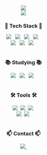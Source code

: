 <div align="center">
  <img src="https://capsule-render.vercel.app/api?type=waving&color=gradient&height=300&section=header&text=Welcome%20to-nl-Woonho's%20Github&fontSize=60&fontAlignY=20">
</div>

<div align="center">
  <img src="https://github-readme-stats.vercel.app/api?username=98Woonho&theme=tokyonight" />
</div>

<h3 align="center">🔧 Tech Stack 🔧</h3>
<div align="center">
  <img src="https://img.shields.io/badge/Java-007396?style=for-the-badge&logo=Java&logoColor=white" /> &nbsp
  <img src="https://img.shields.io/badge/HTML5-E34F26?style=for-the-badge&logo=HTML5&logoColor=white" /> &nbsp
  <img src="https://img.shields.io/badge/css3-%231572B6.svg?style=for-the-badge&logo=css&logoColor=white" /> &nbsp
  <img src="https://img.shields.io/badge/Bootstrap-7952B3?style=for-the-badge&logo=bootstrap&logoColor=white" /> &nbsp
  <br>
  <img src="https://img.shields.io/badge/javascript-%23323330.svg?style=for-the-badge&logo=javascript&logoColor=%23F7DF1E" /> &nbsp
  <img src="https://img.shields.io/badge/Mysql-4479A1?style=for-the-badge&logo=Mysql&logoColor=white" /> &nbsp 
  <img src="https://img.shields.io/badge/SpringBoot-6DB33F?style=for-the-badge&logo=SpringBoot&logoColor=white" /> &nbsp
</div>

<br>

<h3 align="center">📚 Studying 📚</h3>
<div align="center">
  <img src="https://img.shields.io/badge/Node.js-339933?style=for-the-badge&logo=Node.js&logoColor=white" /> &nbsp
  <img src="https://img.shields.io/badge/jQuery-0769AD?style=for-the-badge&logo=jQuery&logoColor=white" /> &nbsp
  <img src="https://img.shields.io/badge/react-20232a.svg?style=for-the-badge&logo=react&logoColor=61DAFB" /> &nbsp
</div>

<br>

<h3 align="center">🛠 Tools 🛠</h3>
<div align="center">
  <img src="https://img.shields.io/badge/git-F05032.svg?style=for-the-badge&logo=git&logoColor=white" />&nbsp
  <img src="https://img.shields.io/badge/github-181717.svg?style=for-the-badge&logo=github&logoColor=white" />&nbsp
  <img src="https://img.shields.io/badge/Notion-F3F3F3.svg?style=for-the-badge&logo=notion&logoColor=black" />&nbsp
  <br>
  <img src="https://img.shields.io/badge/VSCode-2C2C32.svg?style=for-the-badge&logo=visual-studio-code&logoColor=22ABF3" />&nbsp
  <img src="https://img.shields.io/badge/intellij idea-000000.svg?style=for-the-badge&logo=intellij idea&logoColor=white" />&nbsp
</div>

<br>

<h3 align="center">📫 Contact 📫</h3>
<div align="center">
  <a href="mailto:lkj1150@gmail.com">
    <img src="https://img.shields.io/badge/lkj1150@gmail.com-D14836?style=for-the-badge&logo=gmail&logoColor=white"/>&nbsp
  </a>
</div>
